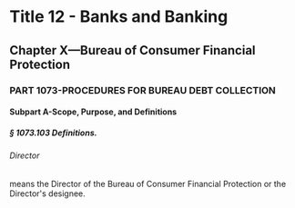 
# Title 12 - Banks and Banking
## Chapter X—Bureau of Consumer Financial Protection
### PART 1073-PROCEDURES FOR BUREAU DEBT COLLECTION
#### Subpart A-Scope, Purpose, and Definitions
##### § 1073.103 Definitions.
###### Director

means the Director of the Bureau of Consumer Financial Protection or the Director's designee.
